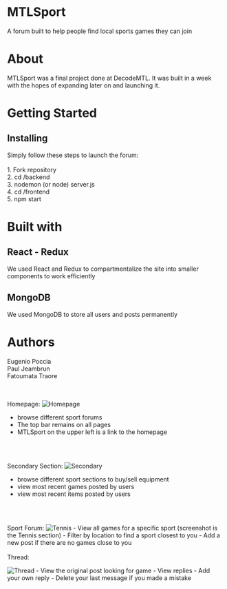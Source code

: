 <h1>MTLSport</h1>

A forum built to help people find local sports games they can join

<h1>About</h1>
MTLSport was a final project done at DecodeMTL. It was built in a week with the hopes of expanding later on and launching it.

<h1>Getting Started</h1>

<h2>Installing</h2>
Simply follow these steps to launch the forum:<br /><br />
  1. Fork repository<br />
  2. cd /backend<br />
  3. nodemon (or node) server.js<br />
  4. cd /frontend<br />
  5. npm start<br />
  
<h1>Built with</h1>
<h2>React - Redux</h2>
We used React and Redux to compartmentalize the site into smaller components to work efficiently

<h2>MongoDB</h2>
We used MongoDB to store all users and posts permanently

<h1>Authors</h1>
Eugenio Poccia<br />
Paul Jeambrun<br />
Fatoumata Traore<br />
<br />
<br />


Homepage: 
![Homepage](https://i.imgur.com/tO6O98q.png)
  - browse different sport forums 
  - The top bar remains on all pages
  - MTLSport on the upper left is a link to the homepage
  <br />
<br />


Secondary Section:
![Secondary](https://i.imgur.com/5n9pDNl.png)
  - browse different sport sections to buy/sell equipment
  - view most recent games posted by users
  - view most recent items posted by users
  <br />
  <br />
 
 
 Sport Forum: 
  ![Tennis](https://i.imgur.com/WHr5Mhz.png)
    - View all games for a specific sport (screenshot is the Tennis section)
    - Filter by location to find a sport closest to you
    - Add a new post if there are no games close to you
    <br />
    <br />
    Thread:
   
   
   ![Thread](https://i.imgur.com/w3215Vg.png)
      - View the original post looking for game
      - View replies
      - Add your own reply
      - Delete your last message if you made a mistake



  
  
